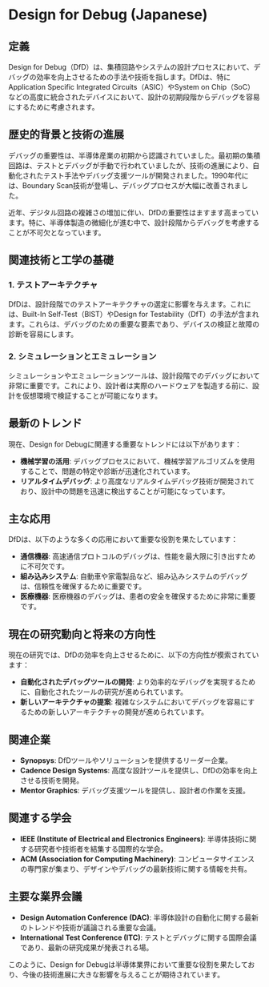 # Design for Debug (Japanese)

## 定義
Design for Debug（DfD）は、集積回路やシステムの設計プロセスにおいて、デバッグの効率を向上させるための手法や技術を指します。DfDは、特にApplication Specific Integrated Circuits（ASIC）やSystem on Chip（SoC）などの高度に統合されたデバイスにおいて、設計の初期段階からデバッグを容易にするために考慮されます。

## 歴史的背景と技術の進展
デバッグの重要性は、半導体産業の初期から認識されていました。最初期の集積回路は、テストとデバッグが手動で行われていましたが、技術の進展により、自動化されたテスト手法やデバッグ支援ツールが開発されました。1990年代には、Boundary Scan技術が登場し、デバッグプロセスが大幅に改善されました。 

近年、デジタル回路の複雑さの増加に伴い、DfDの重要性はますます高まっています。特に、半導体製造の微細化が進む中で、設計段階からデバッグを考慮することが不可欠となっています。

## 関連技術と工学の基礎
### 1. テストアーキテクチャ
DfDは、設計段階でのテストアーキテクチャの選定に影響を与えます。これには、Built-In Self-Test（BIST）やDesign for Testability（DfT）の手法が含まれます。これらは、デバッグのための重要な要素であり、デバイスの検証と故障の診断を容易にします。

### 2. シミュレーションとエミュレーション
シミュレーションやエミュレーションツールは、設計段階でのデバッグにおいて非常に重要です。これにより、設計者は実際のハードウェアを製造する前に、設計を仮想環境で検証することが可能になります。

## 最新のトレンド
現在、Design for Debugに関連する重要なトレンドには以下があります：
- **機械学習の活用**: デバッグプロセスにおいて、機械学習アルゴリズムを使用することで、問題の特定や診断が迅速化されています。
- **リアルタイムデバッグ**: より高度なリアルタイムデバッグ技術が開発されており、設計中の問題を迅速に検出することが可能になっています。

## 主な応用
DfDは、以下のような多くの応用において重要な役割を果たしています：
- **通信機器**: 高速通信プロトコルのデバッグは、性能を最大限に引き出すために不可欠です。
- **組み込みシステム**: 自動車や家電製品など、組み込みシステムのデバッグは、信頼性を確保するために重要です。
- **医療機器**: 医療機器のデバッグは、患者の安全を確保するために非常に重要です。

## 現在の研究動向と将来の方向性
現在の研究では、DfDの効率を向上させるために、以下の方向性が模索されています：
- **自動化されたデバッグツールの開発**: より効率的なデバッグを実現するために、自動化されたツールの研究が進められています。
- **新しいアーキテクチャの提案**: 複雑なシステムにおいてデバッグを容易にするための新しいアーキテクチャの開発が進められています。

## 関連企業
- **Synopsys**: DfDツールやソリューションを提供するリーダー企業。
- **Cadence Design Systems**: 高度な設計ツールを提供し、DfDの効率を向上させる技術を開発。
- **Mentor Graphics**: デバッグ支援ツールを提供し、設計者の作業を支援。

## 関連する学会
- **IEEE (Institute of Electrical and Electronics Engineers)**: 半導体技術に関する研究者や技術者を結集する国際的な学会。
- **ACM (Association for Computing Machinery)**: コンピュータサイエンスの専門家が集まり、デザインやデバッグの最新技術に関する情報を共有。

## 主要な業界会議
- **Design Automation Conference (DAC)**: 半導体設計の自動化に関する最新のトレンドや技術が議論される重要な会議。
- **International Test Conference (ITC)**: テストとデバッグに関する国際会議であり、最新の研究成果が発表される場。

このように、Design for Debugは半導体業界において重要な役割を果たしており、今後の技術進展に大きな影響を与えることが期待されています。